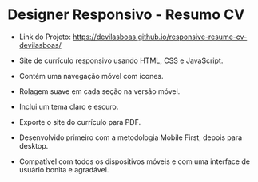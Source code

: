 # Designer Responsivo - Resumo CV 

- Link do Projeto: https://devilasboas.github.io/responsive-resume-cv-devilasboas/

- Site de currículo responsivo usando HTML, CSS e JavaScript.
- Contém uma navegação móvel com ícones.
- Rolagem suave em cada seção na versão móvel.
- Inclui um tema claro e escuro.
- Exporte o site do currículo para PDF.
- Desenvolvido primeiro com a metodologia Mobile First, depois para desktop.
- Compatível com todos os dispositivos móveis e com uma interface de usuário bonita e agradável.




